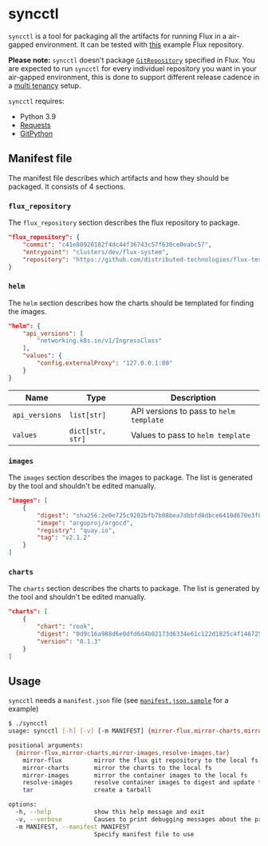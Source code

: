 # syncctl

`syncctl` is a tool for packaging all the artifacts for running Flux in a air-gapped environment. It can be tested with [this](https://github.com/distributed-technologies/flux-test/) example Flux repository.

**Please note:** `syncctl` doesn't package [`GitRepository`](https://fluxcd.io/docs/components/source/gitrepositories/) specified in Flux. You are expected to run `syncctl` for every individuel repository you want in your air-gapped environment, this is done to support different release cadence in a [multi tenancy](https://github.com/fluxcd/flux2-multi-tenancy) setup.

`syncctl` requires:
* Python 3.9
* [Requests](https://pypi.org/project/requests/)
* [GitPython](https://pypi.org/project/GitPython/)

## Manifest file

The manifest file describes which artifacts and how they should be packaged. It consists of 4 sections.

### `flux_repository`

The `flux_repository` section describes the flux repository to package.

```json
"flux_repository": {
    "commit": "c41e80920182f4dc44f36743c57f630ce0eabc57",
    "entrypoint": "clusters/dev/flux-system",
    "repository": "https://github.com/distributed-technologies/flux-test.git"
}
```

### `helm`

The `helm` section describes how the charts should be templated for finding the images.


```json
"helm": {
    "api_versions": [
        "networking.k8s.io/v1/IngressClass"
    ],
    "values": {
        "config.externalProxy": "127.0.0.1:80"
    }
}
```

| Name           | Type             | Description |
| -------------- | ---------------- | ----------- |
| `api_versions` | `list[str]`      | API versions to pass to `helm template` |
| `values`       | `dict[str, str]` | Values to pass to `helm template` |

### `images`

The `images` section describes the images to package. The list is generated by the tool and shouldn't be edited manually.

```json
"images": [
    {
        "digest": "sha256:2e0e725c9282bfb7b08bea7dbbfd8dbce6410d670e3f8addd9b6540d818ad520",
        "image": "argoproj/argocd",
        "registry": "quay.io",
        "tag": "v2.1.2"
    }
]
```

### `charts`

The `charts` section describes the charts to package. The list is generated by the tool and shouldn't be edited manually.

```json
"charts": [
    {
        "chart": "rook",
        "digest": "0d9c16a988d6e0dfd6d4b02173d6334e61c122d1825c4f1467253b418a93f1c9",
        "version": "0.1.3"
    }
]
```

## Usage

`syncctl` needs a `manifest.json` file (see [`manifest.json.sample`](manifest.json.sample) for a example)

```sh
$ ./syncctl
usage: syncctl [-h] [-v] [-m MANIFEST] {mirror-flux,mirror-charts,mirror-images,resolve-images,tar} ...

positional arguments:
  {mirror-flux,mirror-charts,mirror-images,resolve-images,tar}
    mirror-flux         mirror the flux git repository to the local fs
    mirror-charts       mirror the charts to the local fs
    mirror-images       mirror the container images to the local fs
    resolve-images      resolve container images to digest and update the manifest file
    tar                 create a tarball

options:
  -h, --help            show this help message and exit
  -v, --verbose         Causes to print debugging messages about the progress
  -m MANIFEST, --manifest MANIFEST
                        Specify manifest file to use
```

